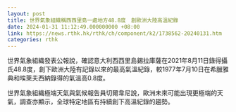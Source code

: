 ```yaml
---
layout: post
title: 世界氣象組織稱西西里島一處地方48.8度　創歐洲大陸高溫紀錄
date: 2024-01-31 11:12:49.000000000 +08:00
link: https://news.rthk.hk/rthk/ch/component/k2/1738562-20240131.htm
categories: rthk
---
```


世界氣象組織發表公報說，確認意大利西西里島錫拉庫薩在2021年8月11日錄得攝氏48.8度，創下歐洲大陸有記錄以來的最高氣溫紀錄，較1977年7月10日在希臘雅典和埃萊夫西納錄得的氣溫高0.8度。

世界氣象組織極端天氣與氣候報告員切爾韋尼說，歐洲未來可能出現更極端的天氣，調查亦顯示，全球特定地區有持續創下高溫紀錄的趨勢。
